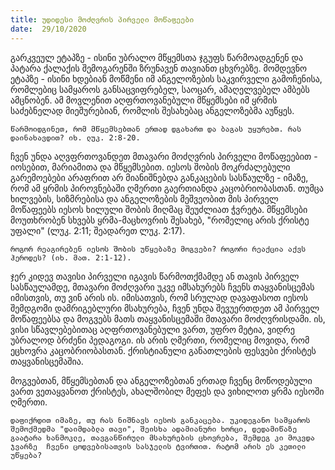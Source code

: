 ```yaml
---
title: უდიდესი მოძღვრის პირველი მოწაფეები
date:  29/10/2020
---
```


გარკვეულ ეტაპზე - ისინი უბრალო მწყემსთა ჯგუფს წარმოადგენენ და პატარა ქალაქის შემოგარენში ზრუნავენ თავიანთ ცხვრებზე. მომდევნო ეტაპზე - ისინი ხდებიან მოწმენი იმ ანგელოზების საკვირველი გამოჩენისა, რომლებიც სამყაროს განსაცვიფრებელ, საოცარ, ამაღელვებელ ამბებს ამცნობენ. ამ მოვლენით აღფრთოვანებული მწყემსები იმ ყრმის საძებნელად მიეშურებიან, რომლის შესახებაც ანგელოზებმა აუწყეს.

`წარმოიდგინეთ, რომ მწყემსებთან ერთად დგახართ და ბაგას უყურებთ. რას დაინახავდით? იხ. ლუკ. 2:8-20.`

ჩვენ უნდა აღვფრთოვანდეთ მთავარი მოძღვრის პირველი მოწაფეებით - იოსებით, მარიამითა და მწყემსებით. იესოს შობის მოკრძალებული გარემოებები არაფრით არ მიანიშნებდა განკაცების სასწაულზე - იმაზე, რომ ამ ყრმის პიროვნებაში ღმერთი გაერთიანდა კაცობრიობასთან. თუმცა ხილვების, სიზმრებისა და ანგელოზების მეშვეობით მის პირველ მოწაფეებს იესოს ხილული შობის მიღმაც შეუძლიათ ჭვრეტა. მწყემსები მოუთხრობენ სხვებს ყრმა-მაცხოვრის შესახებ, "რომელიც არის ქრისტე უფალი" (ლუკ. 2:11; შეადარეთ ლუკ. 2:17).

`როგორ რეაგირებენ იესოს შობის უწყებაზე მოგვები? როგორი რეაქცია აქვს ჰეროდეს? (იხ. მათ. 2:1-12).`

ჯერ კიდევ თავისი პირველი იგავის წარმოთქმამდე ან თავის პირველ სასწაულამდე, მთავარი მოძღვარი უკვე იმსახურებს ჩვენს თაყვანისცემას იმისთვის, თუ ვინ არის ის. იმისათვის, რომ სრულად დავაფასოთ იესოს  შემდგომი დამრიგებლური მსახურება, ჩვენ უნდა შევუერთდეთ ამ პირველ მოწაფეებსა და მოგვებს მათს თაყვანისცემაში მთავარი მოძღვრისდამი. ის, ვისი სწავლებებითაც აღფრთოვანებული ვართ, უფრო მეტია, ვიდრე უბრალოდ ბრძენი პედაგოგი. ის არის ღმერთი, რომელიც მოვიდა, რომ ეცხოვრა კაცობრიობასთან. ქრისტიანული განათლების ფესვები ქრისტეს თაყვანისცემაშია.

მოგვებთან, მწყემსებთან და ანგელოზებთან ერთად ჩვენც მოწოდებული ვართ ვეთაყვანოთ ქრისტეს, ახალშობილ მეფეს და ვიხილოთ ყრმა იესოში ღმერთი.

`დაფიქრდით იმაზე, თუ რას ნიშნავს იესოს განკაცება. უკიდეგანო სამყაროს შემოქმედმა "დაიმდაბლა თავი", შეისხა ადამიანური ხორცი, დედამიწაზე გაატარა ხანმოკლე, თავგანწირული მსახურების ცხოვრება, შემდეგ კი მოკვდა ჯვარზე  ჩვენი ცოდვებისათვის სასჯელის ტვირთით. რატომ არის ეს კეთილი უწყება? `